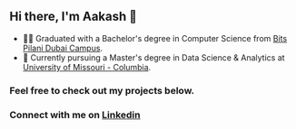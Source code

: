 ## Hi there, I'm Aakash 👋
- :man_student: Graduated with a Bachelor's degree in Computer Science from [Bits Pilani Dubai Campus](https://www.bits-pilani.ac.in/dubai/).
- 📕 Currently pursuing a Master's degree in Data Science & Analytics at [University of Missouri - Columbia](https://muidsi.missouri.edu/academic-programs/m-s-data-science-and-analytics-program/).
<!-- 😣 Currently trying to keep my sanity in check.
- 🥅 Goals for 2022: Start a new personal project, GRE prep. -->

### Feel free to check out my projects below.
### Connect with me on [Linkedin](https://www.linkedin.com/in/aakash-sai/)
<!--[<img align="left" width="40" src="https://user-images.githubusercontent.com/56875895/163595849-ff3c04be-c14c-4f5b-8a11-ae5b8e0f0020.png" alt="my linkedin">] -->
<br />
<br />
<!--
### Languages and Tools:
<img align="left" width="40" src="https://user-images.githubusercontent.com/56875895/163599036-950d3196-cf1f-4ecc-9380-88d8ef16e5dd.png" alt="visual studio code">
<img align="left" width="40" src="https://user-images.githubusercontent.com/56875895/163599030-82558cbf-1e66-4ad8-8198-e371c3bf94e6.png" alt="html">
<img align="left" width="40" src="https://user-images.githubusercontent.com/56875895/163599028-63635b1d-2608-417e-a27c-3a8ede778e11.png" alt="css">
<img align="left" width="40" src="https://user-images.githubusercontent.com/56875895/163599023-c9346bb0-f3e5-4761-b368-a343289ed5bd.png" alt="bootstrap">
<img align="left" width="40" src="https://user-images.githubusercontent.com/56875895/163599021-f43854ab-fafd-44f4-b17d-8186956bdaa4.png" alt="C++">
<img align="left" width="40" src="https://user-images.githubusercontent.com/56875895/163599016-c594578a-757b-4dd9-b5b5-b1866dbf8356.png" alt="python">
<br />
<br />
-->
